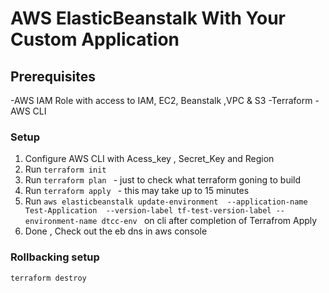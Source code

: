# AWS ElasticBeanstalk With Your Custom Application

## Prerequisites
-AWS IAM Role with access to IAM, EC2, Beanstalk ,VPC & S3 
-Terraform 
-AWS CLI
### Setup
1. Configure AWS CLI with Acess_key , Secret_Key and Region 
2. Run ```terraform init ```
3. Run ```terraform plan ``` - just to check what terraform goning to build
4. Run ```terraform apply ``` - this may take up to 15 minutes 
5. Run ```aws elasticbeanstalk update-environment  --application-name Test-Application  --version-label tf-test-version-label --environment-name dtcc-env ```  on cli after completion of Terrafrom Apply 
6. Done , Check out the eb dns in aws console 


### Rollbacking setup

```terraform destroy``` 